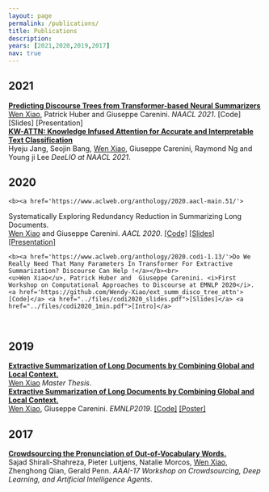 ```yaml
---
layout: page
permalink: /publications/
title: Publications
description: 
years: [2021,2020,2019,2017]
nav: true
---
```


<div class="publications">
    <h2 class="year">2021</h2>
    <b><a href='https://www.aclweb.org/anthology/2021.naacl-main.326/'>
Predicting Discourse Trees from Transformer-based Neural Summarizers</a></b><br>
    <u>Wen Xiao</u>, Patrick Huber  and  Giuseppe Carenini. <i>NAACL 2021</i>. <a >[Code]</a> <a>[Slides]</a> <a>[Presentation]</a>
    <br>
    <b><a href='https://www.aclweb.org/anthology/2021.deelio-1.10/'>
KW-ATTN: Knowledge Infused Attention for Accurate and Interpretable Text Classification </a></b><br>
    Hyeju Jang, Seojin Bang, <u>Wen Xiao</u>, Giuseppe Carenini, Raymond Ng and Young ji Lee <i>DeeLIO at NAACL 2021</i>.
    <br>
    <h2 class="year">2020</h2>

    <b><a href='https://www.aclweb.org/anthology/2020.aacl-main.51/'>
Systematically Exploring Redundancy Reduction in Summarizing Long Documents.</a></b><br>
    <u>Wen Xiao</u>  and  Giuseppe Carenini. <i>AACL 2020</i>. <a href='https://github.com/Wendy-Xiao/redundancy_reduction_longdoc'>[Code]</a> <a href="../files/aacl2020_slides.pdf">[Slides]</a> <a href='https://www.youtube.com/watch?v=EtwLHwK7QBo'>[Presentation]</a>
    <br>

    <b><a href='https://www.aclweb.org/anthology/2020.codi-1.13/'>Do We Really Need That Many Parameters In Transformer For Extractive Summarization? Discourse Can Help !</a></b><br>
    <u>Wen Xiao</u>, Patrick Huber and  Giuseppe Carenini. <i>First Workshop on Computational Approaches to Discourse at EMNLP 2020</i>. <a href='https://github.com/Wendy-Xiao/ext_summ_disco_tree_attn'>[Code]</a> <a href="../files/codi2020_slides.pdf">[Slides]</a> <a href="../files/codi2020_1min.pdf">[Intro]</a>
<br>
     <h2 class="year">2019</h2>
        <b><a href='https://open.library.ubc.ca/collections/ubctheses/24/items/1.0380504'>Extractive Summarization of Long Documents by Combining Global and Local Context.</a></b> <br>
        <u>Wen Xiao</u> <i>Master Thesis</i>.
        <br>
<!--    <h2 class="year">2019</h2> -->
        <b><a href='https://www.aclweb.org/anthology/D19-1298.pdf'>Extractive Summarization of Long Documents by Combining Global and Local Context.</a></b> <br>
        <u>Wen Xiao</u>, Giuseppe Carenini. <i>EMNLP2019</i>.
        <a href='https://github.com/Wendy-Xiao/Extsumm_local_global_context'>[Code]</a> <a href="../files/posterEMNLP19_final.pdf">[Poster]</a>
        <br>
        <h2 class="year">2017</h2>
        <b><a href='https://aaai.org/ocs/index.php/WS/AAAIW17/paper/view/15106'>Crowdsourcing the Pronunciation of Out-of-Vocabulary Words.</a></b> <br>
        Sajad Shirali-Shahreza, Pieter Luitjens, Natalie Morcos, <u>Wen Xiao</u>, Zhenghong Qian, Gerald Penn. <i>AAAI-17 Workshop on Crowdsourcing, Deep Learning, and Artificial Intelligence Agents</i>.<br>
</div>
